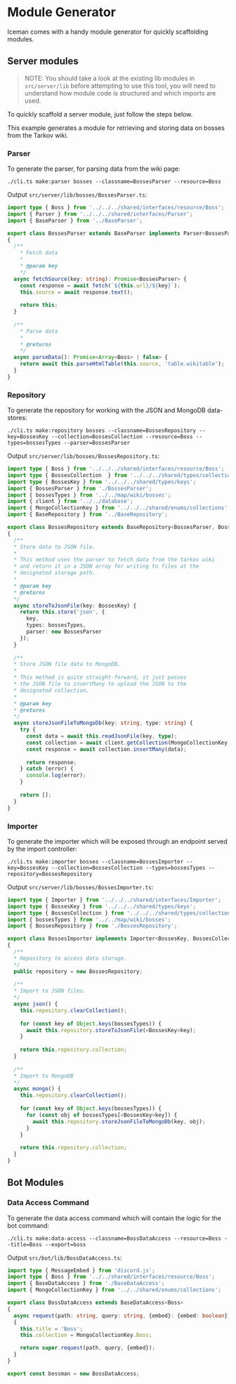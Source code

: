 # Module Generator

Iceman comes with a handy module generator for quickly scaffolding modules.

## Server modules

> NOTE: You should take a look at the existing lib modules in `src/server/lib` before attempting to use this tool, you will need to understand how module code is structured and which imports are used.

To quickly scaffold a server module, just follow the steps below.

This example generates a module for retrieving and storing data on bosses from the Tarkov wiki.

### Parser

To generate the parser, for parsing data from the wiki page:

```
./cli.ts make:parser bosses --classname=BossesParser --resource=Boss
```

Output `src/server/lib/bosses/BossesParser.ts`:

```ts
import type { Boss } from '../../../shared/interfaces/resource/Boss';
import { Parser } from '../../../shared/interfaces/Parser';
import { BaseParser } from '../BaseParser';

export class BossesParser extends BaseParser implements Parser<BossesParser, Boss>
{ 
  /**
    * Fetch data
    * 
    * @param key
    */
  async fetchSource(key: string): Promise<BossesParser> {
    const response = await fetch(`${this.url}/${key}`);
    this.source = await response.text();
        
    return this;
  }
    
  /**
    * Parse data
    * 
    * @returns 
    */
  async parseData(): Promise<Array<Boss> | false> {
    return await this.parseHtmlTable(this.source, 'table.wikitable');
  }
}
```

### Repository

To generate the repository for working with the JSON and MongoDB data-stores:

```
./cli.ts make:repository bosses --classname=BossesRepository --key=BossesKey --collection=BossesCollection --resource=Boss --types=bossesTypes --parser=BossesParser
```

Output `src/server/lib/bosses/BossesRepository.ts`:

```ts
import type { Boss } from '../../../shared/interfaces/resource/Boss';
import type { BossesCollection  } from '../../../shared/types/collections';
import type { BossesKey } from '../../../shared/types/keys';
import { BossesParser } from './BossesParser';
import { bossesTypes } from '../../map/wiki/bosses';
import { client } from '../../database';
import { MongoCollectionKey } from '../../../shared/enums/collections';
import { BaseRepository } from '../BaseRepository';

export class BossesRepository extends BaseRepository<BossesParser, BossesKey, Boss, BossesCollection>
{
  /**
  * Store data to JSON file.
  * 
  * This method uses the parser to fetch data from the tarkov wiki
  * and return it in a JSON array for writing to files at the
  * designated storage path.
  * 
  * @param key 
  * @returns 
  */
  async storeToJsonFile(key: BossesKey) {
    return this.store('json', {
      key,
      types: bossesTypes,
      parser: new BossesParser
    });
  }
  
  /**
  * Store JSON file data to MongoDB.
  * 
  * This method is quite straight-forward, it just passes
  * the JSON file to insertMany to upload the JSON to the
  * designated collection.
  * 
  * @param key
  * @returns 
  */
  async storeJsonFileToMongoDb(key: string, type: string) {
    try {
      const data = await this.readJsonFile(key, type);
      const collection = await client.getCollection(MongoCollectionKey.Boss);
      const response = await collection.insertMany(data);
      
      return response;
    } catch (error) {
      console.log(error);
    }
    
    return [];
  }
}
```

### Importer

To generate the importer which will be exposed through an endpoint served by the import controller:

```
./cli.ts make:importer bosses --classname=BossesImporter --key=BossesKey --collection=BossesCollection --types=bossesTypes --repository=BossesRepository
```

Output `src/server/lib/bosses/BossesImporter.ts`:

```ts
import type { Importer } from '../../../shared/interfaces/Importer';
import type { BossesKey } from '../../../shared/types/keys';
import type { BossesCollection } from '../../../shared/types/collections';
import { bossesTypes } from '../../map/wiki/bosses';
import { BossesRepository } from './BossesRepository';

export class BossesImporter implements Importer<BossesKey, BossesCollection>
{
  /**
  * Repository to access data storage.
  */
  public repository = new BossesRepository;
  
  /**
  * Import to JSON files.
  */
  async json() {            
    this.repository.clearCollection();
    
    for (const key of Object.keys(bossesTypes)) {
      await this.repository.storeToJsonFile(<BossesKey>key);
    }
    
    return this.repository.collection;
  }
  
  /**
  * Import to MongoDB
  */
  async mongo() {
    this.repository.clearCollection();
    
    for (const key of Object.keys(bossesTypes)) {
      for (const obj of bossesTypes[<BossesKey>key]) {
        await this.repository.storeJsonFileToMongoDb(key, obj);
      }
    }
    
    return this.repository.collection;
  }
}
```

## Bot Modules

### Data Access Command

To generate the data access command which will contain the logic for the bot command:

```
./cli.ts make:data-access --classname=BossDataAccess --resource=Boss --title=Boss --export=boss
```

Output `src/bot/lib/BossDataAccess.ts`:

```ts
import type { MessageEmbed } from 'discord.js';
import type { Boss } from '../../shared/interfaces/resource/Boss';
import { BaseDataAccess } from './BaseDataAccess';
import { MongoCollectionKey } from '../../shared/enums/collections';

export class BossDataAccess extends BaseDataAccess<Boss>
{
  async request(path: string, query: string, {embed}: {embed: boolean}): Promise<MessageEmbed | Boss>
  {
    this.title = 'Boss';
    this.collection = MongoCollectionKey.Boss;

    return super.request(path, query, {embed});
  }
}

export const bossman = new BossDataAccess;
```